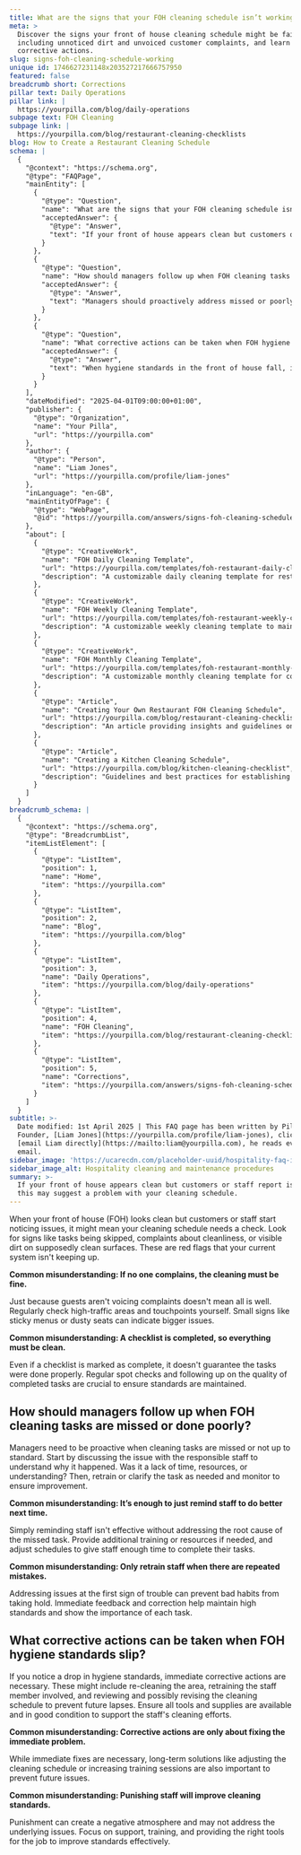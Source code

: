 ```yaml
---
title: What are the signs that your FOH cleaning schedule isn’t working?
meta: >
  Discover the signs your front of house cleaning schedule might be failing,
  including unnoticed dirt and unvoiced customer complaints, and learn effective
  corrective actions.
slug: signs-foh-cleaning-schedule-working
unique id: 1746627231148x203527217666757950
featured: false
breadcrumb short: Corrections
pillar text: Daily Operations
pillar link: |
  https://yourpilla.com/blog/daily-operations
subpage text: FOH Cleaning
subpage link: |
  https://yourpilla.com/blog/restaurant-cleaning-checklists
blog: How to Create a Restaurant Cleaning Schedule
schema: |
  {
    "@context": "https://schema.org",
    "@type": "FAQPage",
    "mainEntity": [
      {
        "@type": "Question",
        "name": "What are the signs that your FOH cleaning schedule isn’t working?",
        "acceptedAnswer": {
          "@type": "Answer",
          "text": "If your front of house appears clean but customers or staff report issues, this may suggest a problem with your cleaning schedule. Indicators of an ineffective cleaning schedule include skipped tasks, customer complaints about cleanliness, or visibly dirty surfaces that should be clean."
        }
      },
      {
        "@type": "Question",
        "name": "How should managers follow up when FOH cleaning tasks are missed or done poorly?",
        "acceptedAnswer": {
          "@type": "Answer",
          "text": "Managers should proactively address missed or poorly executed cleaning tasks by first discussing the issue with the responsible staff to ascertain the reasons behind the oversight. It may be necessary to retrain staff, clarify expectations, or adjust their schedules to ensure tasks are completed to the required standard."
        }
      },
      {
        "@type": "Question",
        "name": "What corrective actions can be taken when FOH hygiene standards slip?",
        "acceptedAnswer": {
          "@type": "Answer",
          "text": "When hygiene standards in the front of house fall, immediate corrective actions are vital. These actions might include re-cleaning affected areas, retraining the involved staff members, and revising the cleaning schedule to prevent further lapses. Ensuring that all cleaning tools and supplies are readily available and in good condition is also important."
        }
      }
    ],
    "dateModified": "2025-04-01T09:00:00+01:00",
    "publisher": {
      "@type": "Organization",
      "name": "Your Pilla",
      "url": "https://yourpilla.com"
    },
    "author": {
      "@type": "Person",
      "name": "Liam Jones",
      "url": "https://yourpilla.com/profile/liam-jones"
    },
    "inLanguage": "en-GB",
    "mainEntityOfPage": {
      "@type": "WebPage",
      "@id": "https://yourpilla.com/answers/signs-foh-cleaning-schedule-working"
    },
    "about": [
      {
        "@type": "CreativeWork",
        "name": "FOH Daily Cleaning Template",
        "url": "https://yourpilla.com/templates/foh-restaurant-daily-cleaning",
        "description": "A customizable daily cleaning template for restaurant front-of-house areas."
      },
      {
        "@type": "CreativeWork",
        "name": "FOH Weekly Cleaning Template",
        "url": "https://yourpilla.com/templates/foh-restaurant-weekly-cleaning",
        "description": "A customizable weekly cleaning template to maintain high cleanliness standards in food establishments."
      },
      {
        "@type": "CreativeWork",
        "name": "FOH Monthly Cleaning Template",
        "url": "https://yourpilla.com/templates/foh-restaurant-monthly-cleaning",
        "description": "A customizable monthly cleaning template for comprehensive and thorough cleaning of front-of-house areas."
      },
      {
        "@type": "Article",
        "name": "Creating Your Own Restaurant FOH Cleaning Schedule",
        "url": "https://yourpilla.com/blog/restaurant-cleaning-checklists",
        "description": "An article providing insights and guidelines on developing effective FOH cleaning schedules for restaurants."
      },
      {
        "@type": "Article",
        "name": "Creating a Kitchen Cleaning Schedule",
        "url": "https://yourpilla.com/blog/kitchen-cleaning-checklist",
        "description": "Guidelines and best practices for establishing a comprehensive kitchen cleaning schedule."
      }
    ]
  }
breadcrumb_schema: |
  {
    "@context": "https://schema.org",
    "@type": "BreadcrumbList",
    "itemListElement": [
      {
        "@type": "ListItem",
        "position": 1,
        "name": "Home",
        "item": "https://yourpilla.com"
      },
      {
        "@type": "ListItem",
        "position": 2,
        "name": "Blog",
        "item": "https://yourpilla.com/blog"
      },
      {
        "@type": "ListItem",
        "position": 3,
        "name": "Daily Operations",
        "item": "https://yourpilla.com/blog/daily-operations"
      },
      {
        "@type": "ListItem",
        "position": 4,
        "name": "FOH Cleaning",
        "item": "https://yourpilla.com/blog/restaurant-cleaning-checklists"
      },
      {
        "@type": "ListItem",
        "position": 5,
        "name": "Corrections",
        "item": "https://yourpilla.com/answers/signs-foh-cleaning-schedule-working"
      }
    ]
  }
subtitle: >-
  Date modified: 1st April 2025 | This FAQ page has been written by Pilla
  Founder, [Liam Jones](https://yourpilla.com/profile/liam-jones), click to
  [email Liam directly](https://mailto:liam@yourpilla.com), he reads every
  email.
sidebar_image: 'https://ucarecdn.com/placeholder-uuid/hospitality-faq-image.jpg'
sidebar_image_alt: Hospitality cleaning and maintenance procedures
summary: >-
  If your front of house appears clean but customers or staff report issues,
  this may suggest a problem with your cleaning schedule.
---
```

When your front of house (FOH) looks clean but customers or staff start noticing issues, it might mean your cleaning schedule needs a check. Look for signs like tasks being skipped, complaints about cleanliness, or visible dirt on supposedly clean surfaces. These are red flags that your current system isn't keeping up.

**Common misunderstanding: If no one complains, the cleaning must be fine.**

Just because guests aren't voicing complaints doesn't mean all is well. Regularly check high-traffic areas and touchpoints yourself. Small signs like sticky menus or dusty seats can indicate bigger issues.

**Common misunderstanding: A checklist is completed, so everything must be clean.**

Even if a checklist is marked as complete, it doesn't guarantee the tasks were done properly. Regular spot checks and following up on the quality of completed tasks are crucial to ensure standards are maintained.

## How should managers follow up when FOH cleaning tasks are missed or done poorly?

Managers need to be proactive when cleaning tasks are missed or not up to standard. Start by discussing the issue with the responsible staff to understand why it happened. Was it a lack of time, resources, or understanding? Then, retrain or clarify the task as needed and monitor to ensure improvement.

**Common misunderstanding: It’s enough to just remind staff to do better next time.**

Simply reminding staff isn't effective without addressing the root cause of the missed task. Provide additional training or resources if needed, and adjust schedules to give staff enough time to complete their tasks.

**Common misunderstanding: Only retrain staff when there are repeated mistakes.**

Addressing issues at the first sign of trouble can prevent bad habits from taking hold. Immediate feedback and correction help maintain high standards and show the importance of each task.

## What corrective actions can be taken when FOH hygiene standards slip?

If you notice a drop in hygiene standards, immediate corrective actions are necessary. These might include re-cleaning the area, retraining the staff member involved, and reviewing and possibly revising the cleaning schedule to prevent future lapses. Ensure all tools and supplies are available and in good condition to support the staff's cleaning efforts.

**Common misunderstanding: Corrective actions are only about fixing the immediate problem.**

While immediate fixes are necessary, long-term solutions like adjusting the cleaning schedule or increasing training sessions are also important to prevent future issues.

**Common misunderstanding: Punishing staff will improve cleaning standards.**

Punishment can create a negative atmosphere and may not address the underlying issues. Focus on support, training, and providing the right tools for the job to improve standards effectively.
